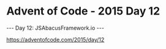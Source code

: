 # Advent of Code - 2015 Day 12

--- Day 12: JSAbacusFramework.io ---

https://adventofcode.com/2015/day/12
